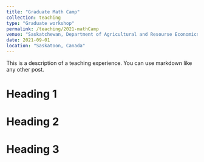 ```yaml
---
title: "Graduate Math Camp"
collection: teaching
type: "Graduate workshop"
permalink: /teaching/2021-mathCamp
venue: "Saskatchewan, Department of Agricultural and Resourse Economics"
date: 2021-09-01
location: "Saskatoon, Canada"
---
```


This is a description of a teaching experience. You can use markdown like any other post.

Heading 1
======

Heading 2
======

Heading 3
======
